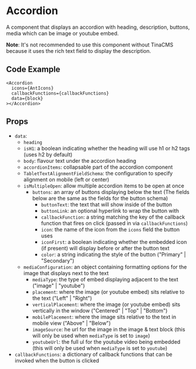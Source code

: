 # Accordion

A component that displays an accordion with heading, description, buttons, media which can be image or youtube embed.

**Note**: It's not recommended to use this component without TinaCMS because it uses the rich text field to display the description.

## Code Example

```tsx
<Accordion
  icons={AntIcons}
  callbackFunctions={callbackFunctions}
  data={block}
></Accordion>
```

## Props

- `data`:
  - `heading`
  - `isH1`: a boolean indicating whether the heading will use h1 or h2 tags (uses h2 by default)
  - `body`: flavour text under the accordion heading
  - `accordionItems`: collapsable part of the accordion component
  - `TabletTextAlignmentFieldSchema`: the configuration to specify alignment on mobile (left or center)
  - `isMultipleOpen`: allow multiple accordion items to be open at once
    - `buttons`: an array of buttons displaying below the text (The fields below are the same as the fields for the button schema)
      - `buttonText`: the text that will show inside of the button
      - `buttonLink`: an optional hyperlink to wrap the button with
      - `callbackFunction`: a string matching the key of the callback function that fires on click (passed in via `callbackFunctions`)
      - `icon`: the name of the icon from the `icons` field the button uses
      - `iconFirst`: a boolean indicating whether the embedded icon (if present) will display before or after the button text
      - `color`: a string indicating the style of the button ("Primary" | "Secondary")
  - `mediaConfiguration`: an object containing formatting options for the image that displays next to the text
    - `mediaType`: the type of embed displaying adjacent to the text ("image" | "youtube")
    - `placement`: where the image (or youtube embed) sits relative to the text ("Left" | "Right")
    - `verticalPlacement`: where the image (or youtube embed) sits vertically in the window ("Centered" | "Top" | "Bottom")
    - `mobilePlacement`: where the image sits relative to the text in mobile view ("Above" | "Below")
    - `imageSource`: he url for the image in the image & text block (this will only be used when `mediaType` is set to `image`)
    - `youtubeUrl`: the full ul for the youtube video being embedded (this will only be used when `mediaType` is set to `youtube`)
- `callbackFunctions`: a dictionary of callback functions that can be invoked when the button is clicked
